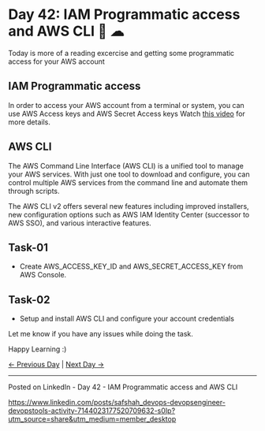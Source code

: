 # Day 42: IAM Programmatic access and AWS CLI 🚀 ☁

Today is more of a reading excercise and getting some programmatic access for your AWS account

## IAM Programmatic access

In order to access your AWS account from a terminal or system, you can use AWS Access keys and AWS Secret Access keys
Watch [this video](https://youtu.be/XYKqL5GFI-I) for more details.

## AWS CLI

The AWS Command Line Interface (AWS CLI) is a unified tool to manage your AWS services. With just one tool to download and configure, you can control multiple AWS services from the command line and automate them through scripts.

The AWS CLI v2 offers several new features including improved installers, new configuration options such as AWS IAM Identity Center (successor to AWS SSO), and various interactive features.

## Task-01

- Create AWS_ACCESS_KEY_ID and AWS_SECRET_ACCESS_KEY from AWS Console.

## Task-02

- Setup and install AWS CLI and configure your account credentials

Let me know if you have any issues while doing the task.

Happy Learning :)

[← Previous Day](../day41/README.md) | [Next Day →](../day43/README.md)


-------------------------------------------
Posted on LinkedIn - Day 42 - IAM Programmatic access and AWS CLI

https://www.linkedin.com/posts/safshah_devops-devopsengineer-devopstools-activity-7144023177520709632-s0Ip?utm_source=share&utm_medium=member_desktop

